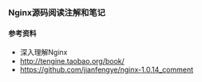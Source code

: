 ### Nginx源码阅读注解和笔记

#### 参考资料
* 深入理解Nginx
* http://tengine.taobao.org/book/
* https://github.com/jianfengye/nginx-1.0.14_comment
